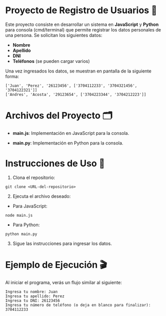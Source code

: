 # Proyecto de Registro de Usuarios 🚀

Este proyecto consiste en desarrollar un sistema en **JavaScript** y **Python** para consola (cmd/terminal) que permite registrar los datos personales de una persona. Se solicitan los siguientes datos:

- **Nombre**
- **Apellido**
- **DNI**
- **Teléfonos** (se pueden cargar varios)

Una vez ingresados los datos, se muestran en pantalla de la siguiente forma:

```plaintext
['Juan', 'Perez', '26123456', ['3704112233', '3704321456', '3704122321']]
['Andres', 'Acosta', '29123654', ['3704223344', '3704212223']]
```

# Archivos del Proyecto 🗂️

- **main.js**: Implementación en JavaScript para la consola.

- **main.py**: Implementación en Python para la consola.

# Instrucciones de Uso 🚀

1. Clona el repositorio:

```
git clone <URL-del-repositorio>
```

2. Ejecuta el archivo deseado:

- Para JavaScript:

```
node main.js
```

- Para Python:

```
python main.py
```

3. Sigue las instrucciones para ingresar los datos.

# Ejemplo de Ejecución 🎬

Al iniciar el programa, verás un flujo similar al siguiente:

```plaintext
Ingresa tu nombre: Juan
Ingresa tu apellido: Perez
Ingresa tu DNI: 26123456
Ingresa tu número de teléfono (o deja en blanco para finalizar): 3704112233

```
